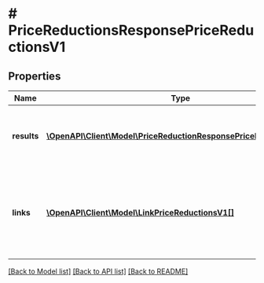 # # PriceReductionsResponsePriceReductionsV1

## Properties

Name | Type | Description | Notes
------------ | ------------- | ------------- | -------------
**results** | [**\OpenAPI\Client\Model\PriceReductionResponsePriceReductionsV1[]**](PriceReductionResponsePriceReductionsV1.md) | The list of queried resources. In this case partner reductions. | [optional]
**links** | [**\OpenAPI\Client\Model\LinkPriceReductionsV1[]**](LinkPriceReductionsV1.md) | Links related to the list. E.g. the link to the successive list used during paging. | [optional]

[[Back to Model list]](../../README.md#models) [[Back to API list]](../../README.md#endpoints) [[Back to README]](../../README.md)
